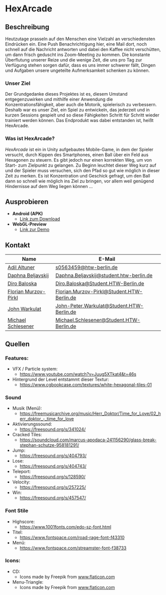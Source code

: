 # HexArcade
## Beschreibung
Heutzutage prasseln auf den Menschen eine Vielzahl an verschiedensten Eindrücken ein. Eine Push Benachrichtigung hier, eine Mail dort, noch schnell auf die Nachricht antworten und dabei den Kaffee nicht verschütten, um dann frisch geduscht ins Zoom-Meeting zu kommen. Die konstante Überflutung unserer Reize und die wenige Zeit, die uns pro Tag zur Verfügung stehen sorgen dafür, dass es uns immer schwerer fällt, Dingen und Aufgaben unsere ungeteilte Aufmerksamkeit schenken zu können.

### Unser Ziel
Der Grundgedanke dieses Projektes ist es, diesem Umstand entgegenzuwirken und mithilfe einer Anwendung die Konzentrationsfähigkeit, aber auch die Motorik, spielerisch zu verbessern. 
Deshalb war es unser Ziel, ein Spiel zu entwickeln, das jederzeit und in kurzen Sessions gespielt und so diese Fähigkeiten Schritt für Schritt wieder trainiert werden können. Das Endprodukt was dabei entstanden ist, heißt HexArcade.

### Was ist HexArcade?
*HexArcade* ist ein in Unity aufgebautes Mobile-Game, in dem der Spieler versucht, durch Kippen des Smartphones, einen Ball über ein Feld aus Hexagonen zu steuern. Es gibt jedoch nur einen korrekten Weg, um von Start- zum Zielpunkt zu gelangen. Zu Beginn leuchtet dieser Weg kurz auf und der Spieler muss versuchen, sich den Pfad so gut wie möglich in dieser Zeit zu merken. Es ist Konzentration und Geschick gefragt, um den Ball dann so schnell wie möglich ins Ziel zu bringen, vor allem weil genügend Hindernisse auf dem Weg liegen können ... 

## Ausprobieren
* **Android (APK)**
  * [Link zum Download](https://drive.google.com/file/d/1txTJe-h1OOw8KCR656zlLLBEdLnFh6Qr/view?usp=sharing)
* **WebGL-Preview**
  * [Link zur Demo](https://fhuu.github.io/HexArcade/)

## Kontakt
| Name | E-Mail |
|---|---|
| [Adil Altuner](https://github.com/Izn18) | s0563459@htw-berlin.de |
| [Daphna Beljavskij](https://github.com/DaphiFluffi) | Daphna.Beljavskij@student.htw-berlin.de |
| [Diro Baloska](https://github.com/Fhuu) | Diro.Baloska@Student.HTW-Berlin.de  |
| [Florian Murzov-Pirkl](https://github.com/loxer) | Florian.Murzov-Pirkl@Student.HTW-Berlin.de |
| [John Warkulat](https://github.com/redfive09) | John-Peter.Warkulat@Student.HTW-Berlin.de |
| [Michael Schlesener](https://github.com/maidjerry) | Michael.Schlesener@Student.HTW-Berlin.de |

## Quellen
### Features:
* VFX / Particle system:
  * https://www.youtube.com/watch?v=Juug5XTkat4&t=46s
* Hintergrund der Level entstammt dieser Textur:
  * https://www.cgbookcase.com/textures/white-hexagonal-tiles-01

### Sound
* Musik (Menü): 
  * https://freemusicarchive.org/music/Herr_Doktor/Time_for_Love/02_herr_doktor_-_time_for_love
* Aktivierungssound: 
  * https://freesound.org/s/341024/
* Cracked Tiles: 
  * https://soundcloud.com/marcus-apodaca-241156290/glass-break-stephan-schutze-958181291/
* Jump: 
  * https://freesound.org/s/404793/
* Lose: 
  * https://freesound.org/s/404743/
* Teleport: 
  * https://freesound.org/s/128590/
* Velocity: 
  * https://freesound.org/s/257225/
* Win: 
  * https://freesound.org/s/457547/

### Font Stile
* Highscore: 
  * https://www.1001fonts.com/edo-sz-font.html
* Titel:
  * https://www.fontspace.com/road-rage-font-f43310
* Menü:
  * https://www.fontspace.com/streamster-font-f38733

### Icons:
* CD: 
  * Icons made by Freepik from www.flaticon.com
* Menu-Triangle:
  * Icons made by Freepik from www.flaticon.com
